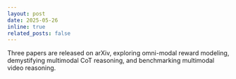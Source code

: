 ```yaml
---
layout: post
date: 2025-05-26 
inline: true
related_posts: false
---
```


Three papers are released on arXiv, exploring omni-modal reward modeling, demystifying multimodal CoT reasoning, and benchmarking multimodal video reasoning.

